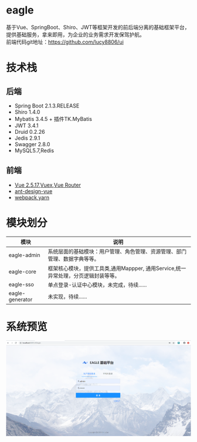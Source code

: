 # eagle
基于Vue、SpringBoot、Shiro、JWT等框架开发的前后端分离的基础框架平台，提供基础服务，拿来即用，为企业的业务需求开发保驾护航。<br>
前端代码git地址：https://github.com/lucy8806/ui

# 技术栈
## 后端
* Spring Boot 2.1.3.RELEASE
* Shiro 1.4.0
* Mybatis 3.4.5 + 插件TK.MyBatis
* JWT 3.4.1
* Druid 0.2.26
* Jedis 2.9.1
* Swagger 2.8.0
* MySQL5.7,Redis
## 前端
* [Vue 2.5.17](https://cn.vuejs.org/),[Vuex](https://vuex.vuejs.org/zh/),[Vue Router](https://router.vuejs.org/zh/)
* [ant-design-vue](https://vue.ant.design/docs/vue/introduce-cn/)
* [webpack](https://www.webpackjs.com/),[yarn](https://yarnpkg.com/zh-Hans/)

# 模块划分

| 模块         | 说明                      |    
| ---------- | ----------------------- |
| eagle-admin  | 系统层面的基础模块：用户管理、角色管理、资源管理、部门管理、数据字典等等。 |      
| eagle-core  | 框架核心模块，提供工具类,通用Mappper, 通用Service,统一异常处理，分页逻辑封装等等。|    
| eagle-sso | 单点登录-认证中心模块，未完成，待续...... |
| eagle-generator | 未实现，待续...... |

# 系统预览
![](doc/img/1.jpg)
